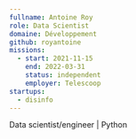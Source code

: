```yaml
---
fullname: Antoine Roy
role: Data Scientist
domaine: Développement
github: royantoine
missions:
  - start: 2021-11-15
    end: 2022-03-31
    status: independent
    employer: Telescoop
startups:
  - disinfo
---
```


Data scientist/engineer | Python
